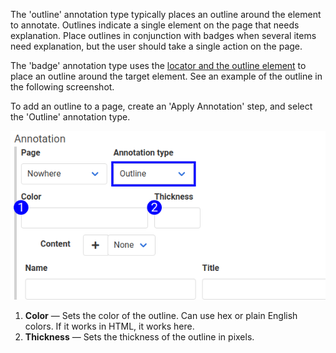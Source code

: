 The 'outline' annotation type typically places an outline around the element to annotate. Outlines indicate a single element on the page that needs explanation. Place outlines in conjunction with badges when several items need explanation, but the user should take a single action on the page.

The 'badge' annotation type uses the [locator and the outline element](annotation_placement.md) to place an outline around the target element. See an example of the outline in the following screenshot. 

To add an outline to a page, create an 'Apply Annotation' step, and select the 'Outline' annotation type.

![Badge Annotation Form Reference](images/annotation_subform_outline.png)

1. **Color** — Sets the color of the outline. Can use hex or plain English colors. If it works in HTML, it works here.
2. **Thickness** — Sets the thickness of the outline in pixels.